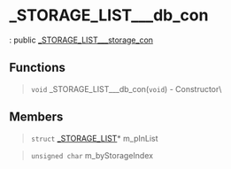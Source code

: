 # _STORAGE_LIST___db_con
: public [_STORAGE_LIST___storage_con](lua/classes/_STORAGE_LIST___storage_con.md)
 
## Functions
 
> `void` _STORAGE_LIST___db_con(`void`) - Constructor\
 
## Members
 
> `struct` [_STORAGE_LIST](lua/classes/_STORAGE_LIST.md)* m_pInList
 
> `unsigned char` m_byStorageIndex
 
